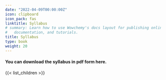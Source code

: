 ```yaml
---
date: "2022-04-09T00:00:00Z"
icon: clipboard
icon_pack: fas
linktitle: Syllabus
# summary: Learn how to use Wowchemy's docs layout for publishing online courses, software
#   documentation, and tutorials.
title: Syllabus
type: book
weight: 20
---
```


#### You can download the syllabus in pdf form here.



{{< list_children >}}

